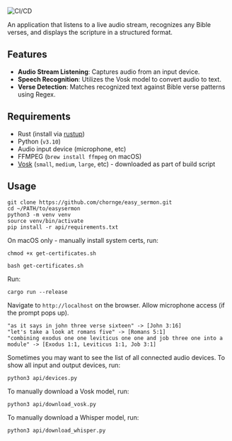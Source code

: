 ![CI/CD](https://github.com/chornge/easy_sermon/actions/workflows/build.yml/badge.svg?branch=main)

An application that listens to a live audio stream, recognizes any Bible verses, and displays the scripture in a structured format.

## Features

- **Audio Stream Listening**: Captures audio from an input device.
- **Speech Recognition**: Utilizes the Vosk model to convert audio to text.
- **Verse Detection**: Matches recognized text against Bible verse patterns using Regex.

## Requirements

- Rust (install via [rustup](https://rustup.rs/))
- Python (`v3.10`)
- Audio input device (microphone, etc)
- FFMPEG (`brew install ffmpeg` on macOS)
- [Vosk](https://github.com/alphacep/vosk-api) (`small`, `medium`, `large`, etc) - downloaded as part of build script

## Usage

```
git clone https://github.com/chornge/easy_sermon.git
cd ~/PATH/to/easysermon
python3 -m venv venv
source venv/bin/activate
pip install -r api/requirements.txt
```

On macOS only - manually install system certs, run:

```
chmod +x get-certificates.sh

bash get-certificates.sh
```

Run:

```
cargo run --release
```

Navigate to `http://localhost` on the browser. Allow microphone access (if the prompt pops up).

```
"as it says in john three verse sixteen" -> [John 3:16]
"let's take a look at romans five" -> [Romans 5:1]
"combining exodus one one leviticus one one and job three one into a module" -> [Exodus 1:1, Leviticus 1:1, Job 3:1]
```

Sometimes you may want to see the list of all connected audio devices. To show all input and output devices, run:

```
python3 api/devices.py
```

To manually download a Vosk model, run:

```
python3 api/download_vosk.py
```

To manually download a Whisper model, run:

```
python3 api/download_whisper.py
```
